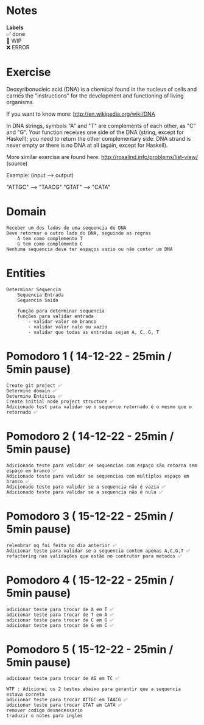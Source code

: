 # Notes

**Labels**  
✅ done  
🚧 WIP  
❌ ERROR  

# Exercise
Deoxyribonucleic acid (DNA) is a chemical found in the nucleus of cells and carries the "instructions" for the development and functioning of living organisms.

If you want to know more: http://en.wikipedia.org/wiki/DNA

In DNA strings, symbols "A" and "T" are complements of each other, as "C" and "G". Your function receives one side of the DNA (string, except for Haskell); you need to return the other complementary side. DNA strand is never empty or there is no DNA at all (again, except for Haskell).

More similar exercise are found here: http://rosalind.info/problems/list-view/ (source)

Example: (input --> output)

"ATTGC" --> "TAACG"
"GTAT" --> "CATA"

# Domain

    Receber um dos lados de uma sequencia de DNA
    Deve retornar o outro lado do DNA, seguindo as regras
        A tem como complemento T 
        G tem como complemento C 
    Nenhuma sequencia deve ter espaços vazio ou não conter um DNA
    
# Entities
    Determinar Sequencia
        Sequencia Entrada
        Sequencia Saida
        
        função para determinar sequencia
        funções para validar entrada
            - validar valor em branco
            - validar valor nulo ou vazio
            - validar que todas as entradas sejam A, C, G, T

# Pomodoro 1 ( 14-12-22 - 25min / 5min pause)
    Create git project ✅
    Determine domain ✅
    Determine Entities ✅
    Create initial node project structure ✅
    Adicionado test para validar se o sequence retornado é o mesmo que o retornado ✅
    
# Pomodoro 2 ( 14-12-22 - 25min / 5min pause)
    Adicionado teste para validar se sequencias com espaço são retorna sem espaço em branco ✅
    Adicionado teste para validar se sequencias com multiplos espaço em branco ✅
    Adicionado teste para validar se a sequencia não é vazia ✅
    Adicionado teste para validar se a sequencia não é nula ✅

# Pomodoro 3 ( 15-12-22 - 25min / 5min pause)
    relembrar oq foi feito no dia anterior ✅
    Adicionar teste para validar se a sequencia contem apenas A,C,G,T ✅
    refactoring nas validações que estão no contrutor para metodos ✅

# Pomodoro 4 ( 15-12-22 - 25min / 5min pause)  
    adicionar teste para trocar de A em T ✅
    adicionar teste para trocar de T em A ✅
    adicionar teste para trocar de C em G ✅
    adicionar teste para trocar de G em C ✅

# Pomodoro 5 ( 15-12-22 - 25min / 5min pause) 
    adicionar teste para trocar de AG em TC ✅

    WTF : Adicionei os 2 testes abaixo para garantir que a sequencia estava correta
    adicionar teste para trocar ATTGC em TAACG ✅
    adicionar teste para trocar GTAT em CATA ✅
    remover codigo desnecessario
    traduzir o notes para ingles 
